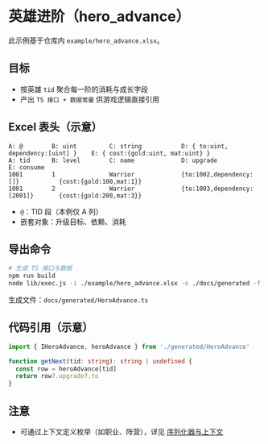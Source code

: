# 英雄进阶（hero_advance）

此示例基于仓库内 `example/hero_advance.xlsx`。

## 目标
- 按英雄 `tid` 聚合每一阶的消耗与成长字段
- 产出 `TS 接口 + 数据常量` 供游戏逻辑直接引用

## Excel 表头（示意）
```
A: @        B: uint         C: string           D: { to:uint, dependency:[uint] }    E: { cost:{gold:uint, mat:uint} }
A: tid      B: level        C: name             D: upgrade                         E: consume
1001        1               Warrior             {to:1002,dependency:[]}           {cost:{gold:100,mat:1}}
1001        2               Warrior             {to:1003,dependency:[2001]}       {cost:{gold:200,mat:3}}
```

- `@`：TID 段（本例仅 A 列）
- 嵌套对象：升级目标、依赖、消耗

## 导出命令
```bash
# 生成 TS 接口与数据
npm run build
node lib/exec.js -i ./example/hero_advance.xlsx -o ./docs/generated -f ts --silent
```
生成文件：`docs/generated/HeroAdvance.ts`

## 代码引用（示意）
```ts
import { IHeroAdvance, heroAdvance } from './generated/HeroAdvance'

function getNext(tid: string): string | undefined {
  const row = heroAdvance[tid]
  return row?.upgrade?.to
}
```

## 注意
- 可通过上下文定义枚举（如职业、阵营），详见 [序列化器与上下文](../serializers.md)
